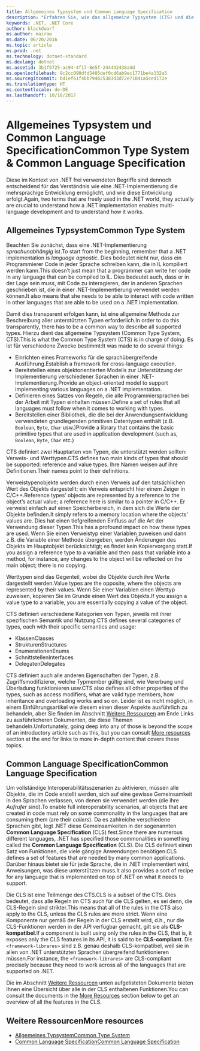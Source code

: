 ```yaml
---
title: Allgemeines Typsystem und Common Language Specification
description: "Erfahren Sie, wie das allgemeine Typsystem (CTS) und die Common Language Specification (CLS) die .NET-Unterstützung mehrerer Sprachen ermöglichen."
keywords: .NET, .NET Core
author: blackdwarf
ms.author: mairaw
ms.date: 06/20/2016
ms.topic: article
ms.prod: .net
ms.technology: dotnet-standard
ms.devlang: dotnet
ms.assetid: 3b1f5725-ac94-4f17-8e5f-244442438a4d
ms.openlocfilehash: 9c2cc090dfd5405def0cd6ab9ec1771be4a332a5
ms.sourcegitcommit: bd1ef61f4bb794b25383d3d72e71041a5ced172e
ms.translationtype: HT
ms.contentlocale: de-DE
ms.lasthandoff: 10/18/2017
---
```

# <a name="common-type-system--common-language-specification"></a><span data-ttu-id="8cba4-104">Allgemeines Typsystem und Common Language Specification</span><span class="sxs-lookup"><span data-stu-id="8cba4-104">Common Type System & Common Language Specification</span></span>

<span data-ttu-id="8cba4-105">Diese im Kontext von .NET frei verwendeten Begriffe sind dennoch entscheidend für das Verständnis wie eine .NET-Implementierung die mehrsprachige Entwicklung ermöglicht, und wie diese Entwicklung erfolgt.</span><span class="sxs-lookup"><span data-stu-id="8cba4-105">Again, two terms that are freely used in the .NET world, they actually are crucial to understand how a .NET implementation enables multi-language development and to understand how it works.</span></span>

## <a name="common-type-system"></a><span data-ttu-id="8cba4-106">Allgemeines Typsystem</span><span class="sxs-lookup"><span data-stu-id="8cba4-106">Common Type System</span></span>

<span data-ttu-id="8cba4-107">Beachten Sie zunächst, dass eine .NET-Implementierung _sprachunabhängig_ ist.</span><span class="sxs-lookup"><span data-stu-id="8cba4-107">To start from the beginning, remember that a .NET implementation is _language agnostic_.</span></span> <span data-ttu-id="8cba4-108">Dies bedeutet nicht nur, dass ein Programmierer Code in jeder Sprache schreiben kann, die in IL kompiliert werden kann.</span><span class="sxs-lookup"><span data-stu-id="8cba4-108">This doesn’t just mean that a programmer can write her code in any language that can be compiled to IL.</span></span> <span data-ttu-id="8cba4-109">Dies bedeutet auch, dass er in der Lage sein muss, mit Code zu interagieren, der in anderen Sprachen geschrieben ist, die in einer .NET-Implementierung verwendet werden können.</span><span class="sxs-lookup"><span data-stu-id="8cba4-109">It also means that she needs to be able to interact with code written in other languages that are able to be used on a .NET implementation.</span></span>

<span data-ttu-id="8cba4-110">Damit dies transparent erfolgen kann, ist eine allgemeine Methode zur Beschreibung aller unterstützten Typen erforderlich.</span><span class="sxs-lookup"><span data-stu-id="8cba4-110">In order to do this transparently, there has to be a common way to describe all supported types.</span></span> <span data-ttu-id="8cba4-111">Hierzu dient das allgemeine Typsystem (Common Type System, CTS).</span><span class="sxs-lookup"><span data-stu-id="8cba4-111">This is what the Common Type System (CTS) is in charge of doing.</span></span> <span data-ttu-id="8cba4-112">Es ist für verschiedene Zwecke bestimmt:</span><span class="sxs-lookup"><span data-stu-id="8cba4-112">It was made to do several things:</span></span>

*   <span data-ttu-id="8cba4-113">Einrichten eines Frameworks für die sprachübergreifende Ausführung.</span><span class="sxs-lookup"><span data-stu-id="8cba4-113">Establish a framework for cross-language execution.</span></span>
*   <span data-ttu-id="8cba4-114">Bereitstellen eines objektorientierten Modells zur Unterstützung der Implementierung verschiedener Sprachen in einer .NET-Implementierung.</span><span class="sxs-lookup"><span data-stu-id="8cba4-114">Provide an object-oriented model to support implementing various languages on a .NET implementation.</span></span>
*   <span data-ttu-id="8cba4-115">Definieren eines Satzes von Regeln, die alle Programmiersprachen bei der Arbeit mit Typen einhalten müssen.</span><span class="sxs-lookup"><span data-stu-id="8cba4-115">Define a set of rules that all languages must follow when it comes to working with types.</span></span>
*   <span data-ttu-id="8cba4-116">Bereitstellen einer Bibliothek, die die bei der Anwendungsentwicklung verwendeten grundlegenden primitiven Datentypen enthält (z.B. `Boolean`, `Byte`, `Char` usw.)</span><span class="sxs-lookup"><span data-stu-id="8cba4-116">Provide a library that contains the basic primitive types that are used in application development (such as, `Boolean`, `Byte`, `Char` etc.)</span></span>

<span data-ttu-id="8cba4-117">CTS definiert zwei Hauptarten von Typen, die unterstützt werden sollten: Verweis- und Werttypen.</span><span class="sxs-lookup"><span data-stu-id="8cba4-117">CTS defines two main kinds of types that should be supported: reference and value types.</span></span> <span data-ttu-id="8cba4-118">Ihre Namen weisen auf ihre Definitionen.</span><span class="sxs-lookup"><span data-stu-id="8cba4-118">Their names point to their definitions.</span></span>

<span data-ttu-id="8cba4-119">Verweistypenobjekte werden durch einen Verweis auf den tatsächlichen Wert des Objekts dargestellt; ein Verweis entspricht hier einem Zeiger in C/C++.</span><span class="sxs-lookup"><span data-stu-id="8cba4-119">Reference types’ objects are represented by a reference to the object’s actual value; a reference here is similar to a pointer in C/C++.</span></span> <span data-ttu-id="8cba4-120">Er verweist einfach auf einen Speicherbereich, in dem sich die Werte der Objekte befinden.</span><span class="sxs-lookup"><span data-stu-id="8cba4-120">It simply refers to a memory location where the objects’ values are.</span></span> <span data-ttu-id="8cba4-121">Dies hat einen tiefgreifenden Einfluss auf die Art der Verwendung dieser Typen.</span><span class="sxs-lookup"><span data-stu-id="8cba4-121">This has a profound impact on how these types are used.</span></span> <span data-ttu-id="8cba4-122">Wenn Sie einen Verweistyp einer Variablen zuweisen und dann z.B. die Variable einer Methode übergeben, werden Änderungen des Objekts im Hauptobjekt berücksichtigt; es findet kein Kopiervorgang statt.</span><span class="sxs-lookup"><span data-stu-id="8cba4-122">If you assign a reference type to a variable and then pass that variable into a method, for instance, any changes to the object will be reflected on the main object; there is no copying.</span></span>

<span data-ttu-id="8cba4-123">Werttypen sind das Gegenteil, wobei die Objekte durch ihre Werte dargestellt werden.</span><span class="sxs-lookup"><span data-stu-id="8cba4-123">Value types are the opposite, where the objects are represented by their values.</span></span> <span data-ttu-id="8cba4-124">Wenn Sie einer Variablen einen Werttyp zuweisen, kopieren Sie im Grunde einen Wert des Objekts.</span><span class="sxs-lookup"><span data-stu-id="8cba4-124">If you assign a value type to a variable, you are essentially copying a value of the object.</span></span>

<span data-ttu-id="8cba4-125">CTS definiert verschiedene Kategorien von Typen, jeweils mit ihrer spezifischen Semantik und Nutzung:</span><span class="sxs-lookup"><span data-stu-id="8cba4-125">CTS defines several categories of types, each with their specific semantics and usage:</span></span>

*   <span data-ttu-id="8cba4-126">Klassen</span><span class="sxs-lookup"><span data-stu-id="8cba4-126">Classes</span></span>
*   <span data-ttu-id="8cba4-127">Strukturen</span><span class="sxs-lookup"><span data-stu-id="8cba4-127">Structures</span></span>
*   <span data-ttu-id="8cba4-128">Enumerationen</span><span class="sxs-lookup"><span data-stu-id="8cba4-128">Enums</span></span>
*   <span data-ttu-id="8cba4-129">Schnittstellen</span><span class="sxs-lookup"><span data-stu-id="8cba4-129">Interfaces</span></span>
*   <span data-ttu-id="8cba4-130">Delegaten</span><span class="sxs-lookup"><span data-stu-id="8cba4-130">Delegates</span></span>

<span data-ttu-id="8cba4-131">CTS definiert auch alle anderen Eigenschaften der Typen, z.B. Zugriffsmodifizierer, welche Typmember gültig sind, wie Vererbung und Überladung funktionieren usw.</span><span class="sxs-lookup"><span data-stu-id="8cba4-131">CTS also defines all other properties of the types, such as access modifiers, what are valid type members, how inheritance and overloading works and so on.</span></span> <span data-ttu-id="8cba4-132">Leider ist es nicht möglich, in einem Einführungsartikel wie diesem einen dieser Aspekte ausführlich zu behandeln, aber Sie finden im Abschnitt [Weitere Ressourcen](#more-resources) am Ende Links zu ausführlicheren Dokumenten, die diese Themen behandeln.</span><span class="sxs-lookup"><span data-stu-id="8cba4-132">Unfortunately, going deep into any of those is beyond the scope of an introductory article such as this, but you can consult [More resources](#more-resources) section at the end for links to more in-depth content that covers these topics.</span></span>

## <a name="common-language-specification"></a><span data-ttu-id="8cba4-133">Common Language Specification</span><span class="sxs-lookup"><span data-stu-id="8cba4-133">Common Language Specification</span></span>

<span data-ttu-id="8cba4-134">Um vollständige Interoperabilitätsszenarien zu aktivieren, müssen alle Objekte, die im Code erstellt werden, sich auf eine gewisse Gemeinsamkeit in den Sprachen verlassen, von denen sie verwendet werden (die ihre _Aufrufer_ sind).</span><span class="sxs-lookup"><span data-stu-id="8cba4-134">To enable full interoperability scenarios, all objects that are created in code must rely on some commonality in the languages that are consuming them (are their _callers_).</span></span> <span data-ttu-id="8cba4-135">Da es zahlreiche verschiedene Sprachen gibt, legt .NET diese Gemeinsamkeiten in der sogenannten **Common Language Specification** (CLS) fest.</span><span class="sxs-lookup"><span data-stu-id="8cba4-135">Since there are numerous different languages, .NET has specified those commonalities in something called the **Common Language Specification** (CLS).</span></span> <span data-ttu-id="8cba4-136">Die CLS definiert einen Satz von Funktionen, die viele gängige Anwendungen benötigen.</span><span class="sxs-lookup"><span data-stu-id="8cba4-136">CLS defines a set of features that are needed by many common applications.</span></span> <span data-ttu-id="8cba4-137">Darüber hinaus bietet sie für jede Sprache, die in .NET implementiert wird, Anweisungen, was diese unterstützen muss.</span><span class="sxs-lookup"><span data-stu-id="8cba4-137">It also provides a sort of recipe for any language that is implemented on top of .NET on what it needs to support.</span></span>

<span data-ttu-id="8cba4-138">Die CLS ist eine Teilmenge des CTS.</span><span class="sxs-lookup"><span data-stu-id="8cba4-138">CLS is a subset of the CTS.</span></span> <span data-ttu-id="8cba4-139">Dies bedeutet, dass alle Regeln im CTS auch für die CLS gelten, es sei denn, die CLS-Regeln sind strikter.</span><span class="sxs-lookup"><span data-stu-id="8cba4-139">This means that all of the rules in the CTS also apply to the CLS, unless the CLS rules are more strict.</span></span> <span data-ttu-id="8cba4-140">Wenn eine Komponente nur gemäß der Regeln in der CLS erstellt wird, d.h., nur die CLS-Funktionen werden in der API verfügbar gemacht, gilt sie als **CLS-kompatibel**.</span><span class="sxs-lookup"><span data-stu-id="8cba4-140">If a component is built using only the rules in the CLS, that is, it exposes only the CLS features in its API, it is said to be **CLS-compliant**.</span></span> <span data-ttu-id="8cba4-141">Die `<framework-librares>` sind z.B. genau deshalb CLS-kompatibel, weil sie in allen von .NET unterstützten Sprachen übergreifend funktionieren müssen.</span><span class="sxs-lookup"><span data-stu-id="8cba4-141">For instance, the `<framework-librares>` are CLS-compliant precisely because they need to work across all of the languages that are supported on .NET.</span></span>

<span data-ttu-id="8cba4-142">Die im Abschnitt [Weitere Ressourcen](#more-resources) unten aufgelisteten Dokumente bieten Ihnen eine Übersicht über alle in der CLS enthaltenen Funktionen.</span><span class="sxs-lookup"><span data-stu-id="8cba4-142">You can consult the documents in the [More Resources](#more-resources) section below to get an overview of all the features in the CLS.</span></span>

## <a name="more-resources"></a><span data-ttu-id="8cba4-143">Weitere Ressourcen</span><span class="sxs-lookup"><span data-stu-id="8cba4-143">More resources</span></span>

*   [<span data-ttu-id="8cba4-144">Allgemeines Typsystem</span><span class="sxs-lookup"><span data-stu-id="8cba4-144">Common Type System</span></span>](https://msdn.microsoft.com/library/zcx1eb1e.aspx)
*   [<span data-ttu-id="8cba4-145">Common Language Specification</span><span class="sxs-lookup"><span data-stu-id="8cba4-145">Common Language Specification</span></span>](https://msdn.microsoft.com/library/12a7a7h3.aspx)
